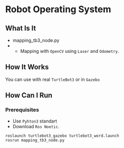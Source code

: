 # Robot Operating System
## What Is It
* mapping_tb3_node.py
* * Mapping with `OpenCV` using `Laser` and `Odometry`.
## How It Works
You can use with real `TurtleBot3` or in `Gazebo`
## How Can I Run
### Prerequisites

* Use `Pyhton3` standart 
* Download `Ros Noetic`.
```
roslaunch turtlebot3_gazebo turtlebot3_word.launch
rosrun mapping_tb3_node.py
```
